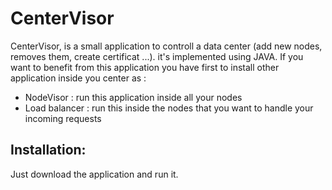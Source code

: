 # CenterVisor
CenterVisor, is a small application to controll a data center (add new nodes, removes them, create certificat ...). it's implemented using JAVA. 
If you want to benefit from this application you have first to install other application inside you center as :
  - NodeVisor : run this application inside all your nodes
  - Load balancer : run this inside the nodes that you want to handle your incoming requests
## Installation:
Just download the application and run it.
